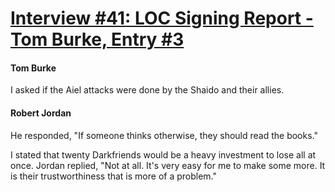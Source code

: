 # [Interview #41: LOC Signing Report - Tom Burke, Entry #3](https://www.theoryland.com/intvmain.php?i=41#3)

#### Tom Burke

I asked if the Aiel attacks were done by the Shaido and their allies.

#### Robert Jordan

He responded, "If someone thinks otherwise, they should read the books."

I stated that twenty Darkfriends would be a heavy investment to lose all at once. Jordan replied, "Not at all. It's very easy for me to make some more. It is their trustworthiness that is more of a problem."

